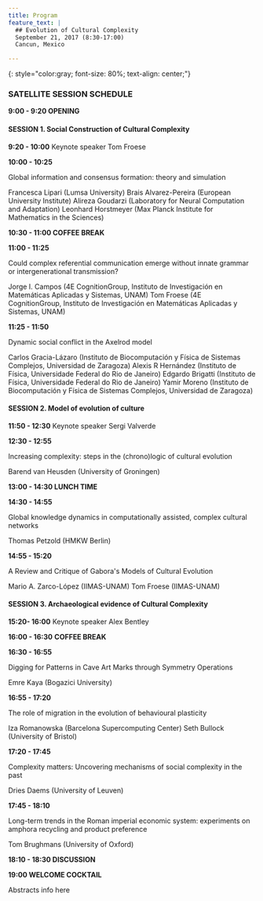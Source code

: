 ```yaml
---
title: Program
feature_text: |
  ## Evolution of Cultural Complexity
  September 21, 2017 (8:30-17:00)
  Cancun, Mexico 

---
```

{: style="color:gray; font-size: 80%; text-align: center;"}
### SATELLITE SESSION SCHEDULE

**9:00 - 9:20  OPENING**
#### SESSION 1. Social Construction of Cultural Complexity

**9:20 - 10:00** Keynote speaker Tom Froese

**10:00 - 10:25**

Global information and consensus formation: theory and simulation

Francesca Lipari (Lumsa University)
Brais Alvarez-Pereira (European University Institute)
Alireza Goudarzi (Laboratory for Neural Computation and Adaptation)
Leonhard Horstmeyer (Max Planck Institute for Mathematics in the Sciences)

**10:30 - 11:00 COFFEE BREAK** 

**11:00 - 11:25** 

Could complex referential communication emerge without innate grammar or intergenerational transmission?

Jorge I. Campos (4E CognitionGroup, Instituto de Investigación en Matemáticas Aplicadas y Sistemas, UNAM)
Tom Froese (4E CognitionGroup, Instituto de Investigación en Matemáticas Aplicadas y Sistemas, UNAM) 

**11:25 - 11:50**

Dynamic social conflict in the Axelrod model

Carlos Gracia-Lázaro (Instituto de Biocomputación y Física de Sistemas Complejos, Universidad de Zaragoza)
Alexis R Hernández (Instituto de Física, Universidade Federal do Rio de Janeiro)
Edgardo Brigatti (Instituto de Física, Universidade Federal do Rio de Janeiro)
Yamir Moreno (Instituto de Biocomputación y Física de Sistemas Complejos, Universidad de Zaragoza) 

#### SESSION 2. Model of evolution of culture


**11:50 - 12:30** Keynote speaker  Sergi Valverde 


**12:30 - 12:55**

Increasing complexity: steps in the (chrono)logic of cultural evolution

Barend van Heusden (University of Groningen)

**13:00 - 14:30 LUNCH TIME**

**14:30 - 14:55**   

Global knowledge dynamics in computationally assisted, complex cultural networks

Thomas Petzold  (HMKW Berlin) 

**14:55 - 15:20** 

A Review and Critique of Gabora's Models of Cultural Evolution

Mario A. Zarco-López (IIMAS-UNAM)
Tom Froese (IIMAS-UNAM)

#### SESSION 3. Archaeological evidence of Cultural Complexity  

**15:20- 16:00** Keynote speaker  Alex Bentley

**16:00 - 16:30** **COFFEE BREAK**  

**16:30 - 16:55** 

Digging for Patterns in Cave Art Marks through Symmetry Operations

Emre Kaya (Bogazici University) 

**16:55 - 17:20**  

The role of migration in the evolution of behavioural plasticity

Iza Romanowska (Barcelona Supercomputing Center) 
Seth Bullock (University of Bristol) 

**17:20 - 17:45**  

Complexity matters: Uncovering mechanisms of social complexity in the past

Dries Daems (University of Leuven) 

**17:45 - 18:10**  

Long-term trends in the Roman imperial economic system: experiments on amphora recycling and product preference

Tom Brughmans (University of Oxford) 

**18:10 - 18:30 DISCUSSION** 

**19:00 WELCOME COCKTAIL** 



Abstracts info here


<!---
Knowing the controversial nature of the topic and the lack of consensus on thoses questions, we think (and know by experience?) that the best format to successfully push forward the discussion is a one day satellite with time for discussion.  

We propose a day with 8 presentation, 4 on the morning and 4 on the evening. Half of the talk will be 45min presentation+question made by the Invited Speakers, the other half will be 30min presentation+question on the submitted abstract.

We propose to end the day be a 1:30 panel discussion.

-->

